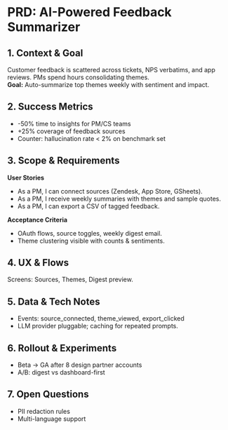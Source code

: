 # PRD: AI-Powered Feedback Summarizer

## 1. Context & Goal
Customer feedback is scattered across tickets, NPS verbatims, and app reviews. PMs spend hours consolidating themes.  
**Goal:** Auto-summarize top themes weekly with sentiment and impact.

## 2. Success Metrics
- -50% time to insights for PM/CS teams
- +25% coverage of feedback sources
- Counter: hallucination rate < 2% on benchmark set

## 3. Scope & Requirements
**User Stories**
- As a PM, I can connect sources (Zendesk, App Store, GSheets).
- As a PM, I receive weekly summaries with themes and sample quotes.
- As a PM, I can export a CSV of tagged feedback.

**Acceptance Criteria**
- OAuth flows, source toggles, weekly digest email.
- Theme clustering visible with counts & sentiments.

## 4. UX & Flows
Screens: Sources, Themes, Digest preview.

## 5. Data & Tech Notes
- Events: source_connected, theme_viewed, export_clicked
- LLM provider pluggable; caching for repeated prompts.

## 6. Rollout & Experiments
- Beta → GA after 8 design partner accounts
- A/B: digest vs dashboard-first

## 7. Open Questions
- PII redaction rules
- Multi-language support
